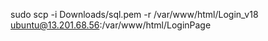 sudo scp -i  Downloads/sql.pem -r /var/www/html/Login_v18 ubuntu@13.201.68.56:/var/www/html/LoginPage
